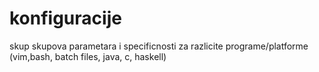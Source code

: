 # konfiguracije
skup skupova parametara i specificnosti za razlicite programe/platforme (vim,bash, batch files, java, c, haskell) 
